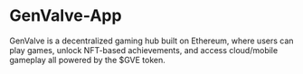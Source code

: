 # GenValve-App
GenValve is a decentralized gaming hub built on Ethereum, where users can play games, unlock NFT-based achievements, and access cloud/mobile gameplay  all powered by the $GVE token.
